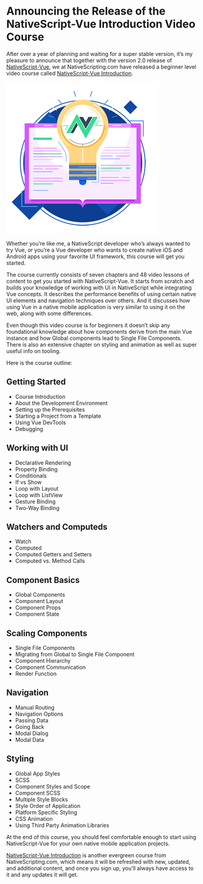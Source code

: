 # Announcing the Release of the NativeScript-Vue Introduction Video Course

After over a year of planning and waiting for a super stable version, it’s my pleasure to announce that together with the version 2.0 release of [NativeScript-Vue](https://nativescript-vue.org/), we at NativeScripting.com have released a beginner level video course called [NativeScript-Vue Introduction](https://nativescripting.com/course/nativescript-vue-introduction/).

![NativeScript-Vue Introduction Illustration](nativescript_vue_introduction.png)

Whether you’re like me, a NativeScript developer who’s always wanted to try Vue, or you’re a Vue developer who wants to create native iOS and Android apps using your favorite UI framework, this course will get you started.

The course currently consists of seven chapters and 48 video lessons of content to get you started with NativeScript-Vue. It starts from scratch and builds your knowledge of working with UI in NativeScript while integrating Vue concepts. It describes the performance benefits of using certain native UI elements and navigation techniques over others. And it discusses how using Vue in a native mobile application is very similar to using it on the web, along with some differences.

Even though this video course is for beginners it doesn’t skip any foundational knowledge about how components derive from the main Vue instance and how Global components lead to Single File Components. There is also an extensive chapter on styling and animation as well as super useful info on tooling.

Here is the course outline:

## Getting Started

- Course Introduction
- About the Development Environment
- Setting up the Prerequisites
- Starting a Project from a Template
- Using Vue DevTools
- Debugging

## Working with UI

- Declarative Rendering
- Property Binding
- Conditionals
- If vs Show
- Loop with Layout
- Loop with ListView
- Gesture Binding
- Two-Way Binding

## Watchers and Computeds

- Watch
- Computed
- Computed Getters and Setters
- Computed vs. Method Calls

## Component Basics

- Global Components
- Component Layout
- Component Props
- Component State

## Scaling Components

- Single File Components
- Migrating from Global to Single File Component
- Component Hierarchy
- Component Communication
- Render Function

## Navigation

- Manual Routing
- Navigation Options
- Passing Data
- Going Back
- Modal Dialog
- Modal Data

## Styling

- Global App Styles
- SCSS
- Component Styles and Scope
- Component SCSS
- Multiple Style Blocks
- Style Order of Application
- Platform Specific Styling
- CSS Animation
- Using Third Party Animation Libraries

At the end of this course, you should feel comfortable enough to start using NativeScript-Vue for your own native mobile application projects.

[NativeScript-Vue Introduction](https://nativescripting.com/course/nativescript-vue-introduction/) is another evergreen course from NativeScripting.com, which means it will be refreshed with new, updated, and additional content, and once you sign up, you’ll always have access to it and any updates it will get.
